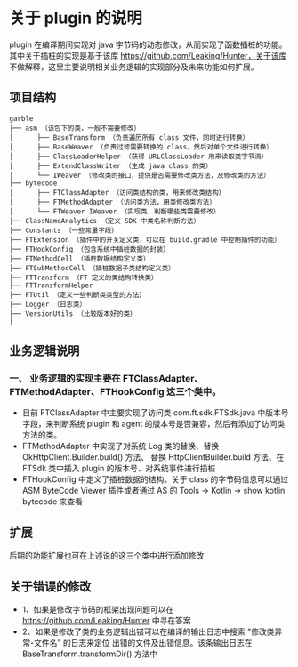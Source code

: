 # 关于 plugin 的说明

plugin 在编译期间实现对 java 字节码的动态修改，从而实现了函数插桩的功能。
其中关于插桩的实现是基于该库 https://github.com/Leaking/Hunter，关于该库
不做解释，这里主要说明相关业务逻辑的实现部分及未来功能如何扩展。

## 项目结构

```
garble
├── asm （该包下的类，一般不需要修改）
│      ├── BaseTransform （负责遍历所有 class 文件，同时进行转换）
│      ├── BaseWeaver （负责过滤需要转换的 class，然后对单个文件进行转换）
│      ├── ClassLoaderHelper （获得 URLClassLoader 用来读取类字节流）
│      ├── ExtendClassWriter （生成 java class 的类）
│      └── IWeaver （修改类的接口，提供是否需要修改类方法，及修改类的方法）
├── bytecode
│      ├── FTClassAdapter （访问类结构的类，用来修改类结构）
│      ├── FTMethodAdapter （访问类方法，用类修改类方法）
│      └── FTWeaver IWeaver （实现类，判断哪些类需要修改）
├── ClassNameAnalytics （定义 SDK 中类名称判断方法）
├── Constants （一些常量字段）
├── FTExtension （插件中的开关定义类，可以在 build.gradle 中控制插件的功能）
├── FTHookConfig （包含系统中插桩数据的封装）
├── FTMethodCell （插桩数据结构定义类）
├── FTSubMethodCell （插桩数据子类结构定义类）
├── FTTransform （FT 定义的类结构转换类）
├── FTTransformHelper
├── FTUtil （定义一些判断类类型的方法）
├── Logger （日志类）
├── VersionUtils （比较版本好的类）
│   
```

## 业务逻辑说明

### 一、 业务逻辑的实现主要在 FTClassAdapter、FTMethodAdapter、FTHookConfig 这三个类中。
* 目前 FTClassAdapter 中主要实现了访问类 com.ft.sdk.FTSdk.java 中版本号字段，来判断系统 plugin
和 agent 的版本号是否兼容，然后有添加了访问类方法的类。
* FTMethodAdapter 中实现了对系统 Log 类的替换、替换 OkHttpClient.Builder.build() 方法、
  替换 HttpClientBuilder.build 方法、在 FTSdk 类中插入 plugin 的版本号、对系统事件进行插桩
* FTHookConfig 中定义了插桩数据的结构。关于 class 的字节码信息可以通过 ASM ByteCode Viewer 插件或者通过
  AS 的 Tools -> Kotlin -> show kotlin bytecode 来查看

## 扩展

后期的功能扩展也可在上述说的这三个类中进行添加修改

## 关于错误的修改
* 1、如果是修改字节码的框架出现问题可以在 https://github.com/Leaking/Hunter 中寻在答案
* 2、如果是修改了类的业务逻辑出错可以在编译的输出日志中搜索 "修改类异常-文件名" 的日志来定位
    出错的文件及出错信息。该条输出日志在 BaseTransform.transformDir() 方法中
